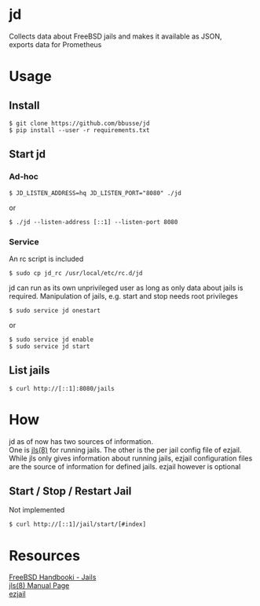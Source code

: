 # jd
Collects data about FreeBSD jails and makes it available as JSON,  
exports data for Prometheus

# Usage
## Install
```
$ git clone https://github.com/bbusse/jd
$ pip install --user -r requirements.txt
```

## Start jd
### Ad-hoc
```
$ JD_LISTEN_ADDRESS=hq JD_LISTEN_PORT="8080" ./jd
```
or
```
$ ./jd --listen-address [::1] --listen-port 8080
```
### Service
An rc script is included  
```
$ sudo cp jd_rc /usr/local/etc/rc.d/jd
```
jd can run as its own unprivileged user as long as only data about jails
is required. Manipulation of jails, e.g. start and stop needs root privileges
```
$ sudo service jd onestart
```
or
```
$ sudo service jd enable
$ sudo service jd start
```

## List jails
```
$ curl http://[::1]:8080/jails
```

# How
jd as of now has two sources of information.  
One is [jls(8)](https://docs.freebsd.org/en/books/handbook/jails/) for running jails. The other is the per jail config file of ezjail.  
While jls only gives information about running jails, ezjail configuration files are the source of information for defined jails.
ezjail however is optional

## Start / Stop / Restart Jail
Not implemented
```
$ curl http://[::1]/jail/start/[#index]
```

# Resources
[FreeBSD Handbooki - Jails](https://docs.freebsd.org/en/books/handbook/jails/)  
[jls(8) Manual Page](https://www.freebsd.org/cgi/man.cgi?query=jls&sektion=8)  
[ezjail](https://erdgeist.org/arts/software/ezjail/)  
